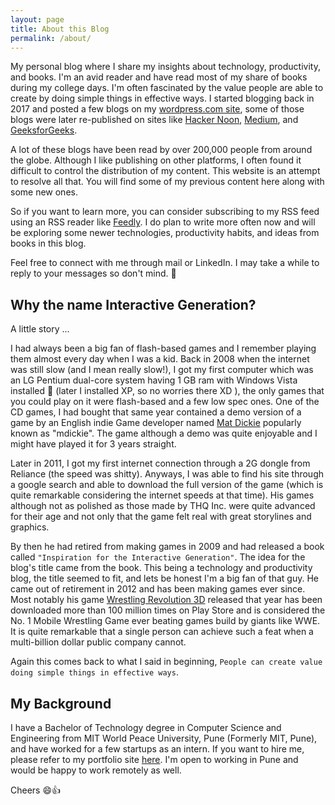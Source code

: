```yaml
---
layout: page
title: About this Blog
permalink: /about/
---
```


My personal blog where I share my insights about technology, productivity, and books. I'm an avid reader and have read most of my share of books during my college days. I'm often fascinated by the value people are able to create by doing simple things in effective ways. I started blogging back in 2017 and posted a few blogs on my [wordpress.com site][wordpress], some of those blogs were later re-published on sites like [Hacker Noon][hackernoon], [Medium][medium], and [GeeksforGeeks][gfg]. 

A lot of these blogs have been read by over 200,000 people from around the globe. Although I like publishing on other platforms, I often found it difficult to control the distribution of my content. This website is an attempt to resolve all that. You will find some of my previous content here along with some new ones. 

So if you want to learn more, you can consider subscribing to my RSS feed using an RSS reader like [Feedly][feedly]. I do plan to write more often now and will be exploring some newer technologies, productivity habits, and ideas from books in this blog. 


Feel free to connect with me through mail or LinkedIn. I may take a while to reply to your messages so don't mind. 🙂

## Why the name Interactive Generation?

A little story ... 

I had always been a big fan of flash-based games and I remember playing them almost every day when I was a kid. Back in 2008 when the internet was still slow (and I mean really slow!), I got my first computer which was an LG Pentium dual-core system having 1 GB ram with Windows Vista installed 😬 (later I installed XP, so no worries there XD ), the only games that you could play on it were flash-based and a few low spec ones. One of the CD games, I had bought that same year contained a demo version of a game by an English indie Game developer named [Mat Dickie][mdickie] popularly known as "mdickie". The game although a demo was quite enjoyable and I might have played it for 3 years straight. 

Later in 2011, I got my first internet connection through a 2G dongle from Reliance (the speed was shitty). Anyways, I was able to find his site through a google search and able to download the full version of the game (which is quite remarkable considering the internet speeds at that time). His games although not as polished as those made by THQ Inc. were quite advanced for their age and not only that the game felt real with great storylines and graphics. 

By then he had retired from making games in 2009 and had released a book called `"Inspiration for the Interactive Generation"`. The idea for the blog's title came from the book. This being a technology and productivity blog, the title seemed to fit, and lets be honest I'm a big fan of that guy. He came out of retirement in 2012 and has been making games ever since. Most notably his game [Wrestling Revolution 3D][wrevolution] released that year has been downloaded more than 100 million times on Play Store and is considered the No. 1 Mobile Wrestling Game ever beating games build by giants like WWE. It is quite remarkable that a single person can achieve such a feat when a multi-billion dollar public company cannot. 

Again this comes back to what I said in beginning, `People can create value doing simple things in effective ways`.

## My Background
I have a Bachelor of Technology degree in Computer Science and Engineering from MIT World Peace University, Pune (Formerly MIT, Pune), and have worked for a few startups as an intern. If you want to hire me, please refer to my portfolio site [here][portfolio]. I'm open to working in Pune and would be happy to work remotely as well. 

Cheers 😄👍

[wordpress]: https://hardtasksin.wordpress.com/
[hackernoon]: https://hackernoon.com/@afroz-chakure
[medium]: https://medium.com/@afrozchakure
[gfg]: https://www.geeksforgeeks.org/introduction-to-docker/
[mdickie]: https://en.wikipedia.org/wiki/Mat_Dickie
[portfolio]: https://afrozchakure.tech
[wrevolution]: https://play.google.com/store/apps/details?id=air.WR3DFree&hl=en_IN&gl=US
[feedly]: https://feedly.com/